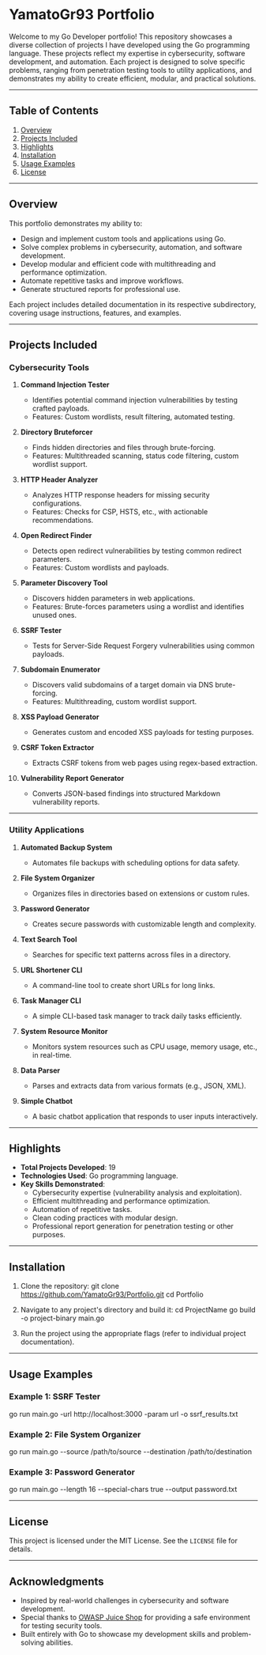 # **YamatoGr93 Portfolio**

Welcome to my Go Developer portfolio! This repository showcases a diverse collection of projects I have developed using the Go programming language. These projects reflect my expertise in cybersecurity, software development, and automation. Each project is designed to solve specific problems, ranging from penetration testing tools to utility applications, and demonstrates my ability to create efficient, modular, and practical solutions.

---

## **Table of Contents**

1. [Overview](#overview)
2. [Projects Included](#projects-included)
3. [Highlights](#highlights)
4. [Installation](#installation)
5. [Usage Examples](#usage-examples)
6. [License](#license)

---

## **Overview**

This portfolio demonstrates my ability to:

- Design and implement custom tools and applications using Go.
- Solve complex problems in cybersecurity, automation, and software development.
- Develop modular and efficient code with multithreading and performance optimization.
- Automate repetitive tasks and improve workflows.
- Generate structured reports for professional use.

Each project includes detailed documentation in its respective subdirectory, covering usage instructions, features, and examples.

---

## **Projects Included**

### **Cybersecurity Tools**
1. **Command Injection Tester**
   - Identifies potential command injection vulnerabilities by testing crafted payloads.
   - Features: Custom wordlists, result filtering, automated testing.

2. **Directory Bruteforcer**
   - Finds hidden directories and files through brute-forcing.
   - Features: Multithreaded scanning, status code filtering, custom wordlist support.

3. **HTTP Header Analyzer**
   - Analyzes HTTP response headers for missing security configurations.
   - Features: Checks for CSP, HSTS, etc., with actionable recommendations.

4. **Open Redirect Finder**
   - Detects open redirect vulnerabilities by testing common redirect parameters.
   - Features: Custom wordlists and payloads.

5. **Parameter Discovery Tool**
   - Discovers hidden parameters in web applications.
   - Features: Brute-forces parameters using a wordlist and identifies unused ones.

6. **SSRF Tester**
   - Tests for Server-Side Request Forgery vulnerabilities using common payloads.

7. **Subdomain Enumerator**
   - Discovers valid subdomains of a target domain via DNS brute-forcing.
   - Features: Multithreading, custom wordlist support.

8. **XSS Payload Generator**
   - Generates custom and encoded XSS payloads for testing purposes.

9. **CSRF Token Extractor**
   - Extracts CSRF tokens from web pages using regex-based extraction.

10. **Vulnerability Report Generator**
    - Converts JSON-based findings into structured Markdown vulnerability reports.

---

### **Utility Applications**
1. **Automated Backup System**
   - Automates file backups with scheduling options for data safety.

2. **File System Organizer**
   - Organizes files in directories based on extensions or custom rules.

3. **Password Generator**
   - Creates secure passwords with customizable length and complexity.

4. **Text Search Tool**
   - Searches for specific text patterns across files in a directory.

5. **URL Shortener CLI**
   - A command-line tool to create short URLs for long links.

6. **Task Manager CLI**
   - A simple CLI-based task manager to track daily tasks efficiently.

7. **System Resource Monitor**
   - Monitors system resources such as CPU usage, memory usage, etc., in real-time.

8. **Data Parser**
   - Parses and extracts data from various formats (e.g., JSON, XML).

9. **Simple Chatbot**
   - A basic chatbot application that responds to user inputs interactively.

---

## **Highlights**

- **Total Projects Developed**: 19
- **Technologies Used**: Go programming language.
- **Key Skills Demonstrated**:
  - Cybersecurity expertise (vulnerability analysis and exploitation).
  - Efficient multithreading and performance optimization.
  - Automation of repetitive tasks.
  - Clean coding practices with modular design.
  - Professional report generation for penetration testing or other purposes.

---

## **Installation**

1. Clone the repository:
  git clone https://github.com/YamatoGr93/Portfolio.git
  cd Portfolio


2. Navigate to any project's directory and build it:
  cd ProjectName
  go build -o project-binary main.go

3. Run the project using the appropriate flags (refer to individual project documentation).

---

## **Usage Examples**

### Example 1: SSRF Tester
  go run main.go -url http://localhost:3000 -param url -o ssrf_results.txt


### Example 2: File System Organizer
  go run main.go --source /path/to/source --destination /path/to/destination 


### Example 3: Password Generator
   go run main.go --length 16 --special-chars true --output password.txt 



---

## **License**

This project is licensed under the MIT License. See the `LICENSE` file for details.

---

## **Acknowledgments**

- Inspired by real-world challenges in cybersecurity and software development.
- Special thanks to [OWASP Juice Shop](https://owasp.org/www-project-juice-shop/) for providing a safe environment for testing security tools.
- Built entirely with Go to showcase my development skills and problem-solving abilities.
